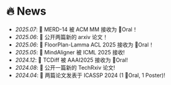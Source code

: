 # 🔥 News
- *2025.07*: 🎉 MERD-14 被 ACM MM 接收为 👑Oral！
- *2025.06*: 🎉 公开两篇新的 arxiv 论文！
- *2025.06*: 🎉 FloorPlan-Lamma ACL 2025 接收为 👑Oral！
- *2025.05*: 🎉 MindAligner 被 ICML 2025 接收!
- *2024.12*: 🎉 TCDiff 被 AAAI2025 接收为 👑Oral!
- *2024.08*: 🎉 公开一篇新的 TechRxiv 论文!
- *2024.04*: 🎉 两篇论文发表于 ICASSP 2024 (1 👑Oral, 1 Poster)!

